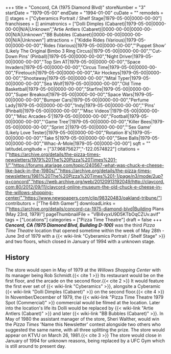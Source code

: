 +++
title = "Concord, CA (1975 Diamond Blvd)"
storeNumber = "3"
startDate = "1979-05-00"
endDate = "1994-01-00"
cuDate = ""
remodels = []
stages = ["Cyberamics Portrait / Shelf Stage|1979-05-00|0000-00-00"]
franchisees = []
animatronics = ["Dolli Dimples (Cabaret)|1979-05-00|0000-00-00|N/A|Unknown","Artie Antlers (Cabaret)|0000-00-00|0000-00-00|N/A|Unknown","BB Bubbles (Cabaret)|0000-00-00|0000-00-00|N/A|Unknown"]
attractions = ["Kiddie Rides (Various)|1979-05-00|0000-00-00","Rides (Various)|1979-05-00|0000-00-00","'Puppet Show' (Likely The Original Bimbo 3 Ring Circus)|1979-05-00|0000-00-00","'Cut-Down Pins' (Pinball)|1979-05-00|0000-00-00","Night Driver|1979-05-00|0000-00-00","Top Sim AT|1979-05-00|0000-00-00","Space Invaders|1979-05-00|0000-00-00","Circus Time|1979-05-00|0000-00-00","Firetouch|1979-05-00|0000-00-00","Air Hockeys|1979-05-00|0000-00-00","Shootaway|1979-05-00|0000-00-00","Mital Typer|1979-05-00|0000-00-00","Sea Wolf|1979-05-00|0000-00-00","Old Time Basketball|1979-05-00|0000-00-00","Starfire|1979-05-00|0000-00-00","Super Breakout|1979-05-00|0000-00-00","Space Wars|1979-05-00|0000-00-00","Bumper Cars|1979-05-00|0000-00-00","Perfume Lady|1979-05-00|0000-00-00","Indy|1979-05-00|0000-00-00","'Pins' (Pinball)|1979-05-00|0000-00-00","'Misc Videos'|1979-05-00|0000-00-00","'Misc Arcades-5'|1979-05-00|0000-00-00","Football|1979-05-00|0000-00-00","'Game Tree'|1979-05-00|0000-00-00","Killer Bees|1979-05-00|0000-00-00","Sprint 2|1979-05-00|0000-00-00","'Sex Game' (Likely Love Tester)|1979-05-00|0000-00-00","Rotation 8's|1979-05-00|0000-00-00","Take 5|1979-05-00|0000-00-00","Skee Balls|1979-05-00|0000-00-00","Whac-A-Mole|1979-05-00|0000-00-00"]
sqft = ""
latitudeLongitude = ["37.96875627","-122.0574822"]
citations = ["https://archive.org/details/the-pizza-times-newsletters/1979%20The%20Pizza%20Times%201-1/","https://forums.atariage.com/topic/240567-what-was-chuck-e-cheese-like-back-in-the-1980s/","https://archive.org/details/the-pizza-times-newsletters/1981%20The%20Pizza%20Times%201-1/page/n3/mode/2up?q=concord","https://web.archive.org/web/20120913192049/http://claycord.com:80/2012/09/11/claycord-online-museum-the-old-chuck-e-cheese-in-the-willows-shopping-center/","https://www.newspapers.com/clip/98320483/oakland-tribune/"]
contributors = ["The 64th Gamer"]
downloadLinks = ["https://archive.org/details/concord-ca-1975-diamond-blvd|Building Plans (May 23rd, 1979)"]
pageThumbnailFile = "VBl4vyxU9D5KTbOqCZUv.avif"
tags = ["Locations"]
categories = ["Pizza Time Theatre"]
draft = false
+++
***Concord, CA (1975 Diamond Blvd, Building D-100)*** was the third *Pizza Time Theatre* location that opened sometime within the week of May 28th - June 3rd of 1979 with a {{< wiki-link "Cyberamics Portrait / Shelf Stage" >}} and two floors, which closed in January of 1994 with a unknown stage.

## History

The store would open in May of 1979 at the *Willows Shopping Center* with its manager being Rob Schmidt.{{< cite 1 >}} Its restaurant would be on the first floor, and the arcade on the second floor.{{< cite 2 >}} It would feature the first ever set of {{< wiki-link "Cyberamics" >}}, alongsite a Cyberamic {{< wiki-link "Dolli Dimples (Cabaret)" >}} on the second floor.{{< cite 4 >}} In November/December of 1979, the {{< wiki-link "Pizza Time Theatre 1979 Spot (Commercial)" >}} commercial would be filmed at the location. Later into the location's life its Dolli would be replaced by {{< wiki-link "Artie Antlers (Cabaret)" >}} and later {{< wiki-link "BB Bubbles (Cabaret)" >}}. In May of 1980 the assistant manager of the store, Sheri Walther, would win the *Pizza Times* 'Name this Newsletter' contest alongside two others who suggested the same name, with all three splitting the prize. The store would appear on KTVU on March 26, 1981.{{< cite 3 >}} The store would close in January of 1994 for unknown reasons, being replaced by a UFC Gym which is still around to present day.